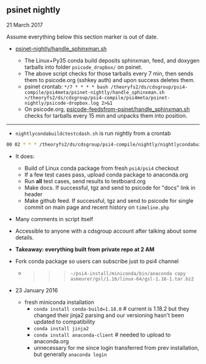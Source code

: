 psinet nightly
--------------

21 March 2017

Assume everything below this section marker is out of date.

* [psinet-nightly/handle_sphinxman.sh](psinet-nightly/handle_sphinxman.sh)

  * The Linux+Py35 conda build deposits sphinxman, feed, and doxygen tarballs into folder `psicode_dropbox/` on psinet.
  * The above script checks for those tarballs every 7 min, then sends them to psicode.org (sshkey auth) and upon success deletes them.
  * psinet crontab: `*/7 * * * * bash /theoryfs2/ds/cdsgroup/psi4-compile/psi4meta/psinet-nightly/handle_sphinxman.sh >/theoryfs2/ds/cdsgroup/psi4-compile/psi4meta/psinet-nightly/psicode-dropbox.log 2>&1`
  * On psicode.org, [psicode-feedsfrom-psinet/handle_sphinxman.sh](psicode-feedsfrom-psinet/handle_sphinxman.sh) checks for tarballs every 15 min and unpacks them into position.

-----

* ``nightlycondabuildctestcdash.sh`` is run nightly from a crontab

```bash
00 02 * * * /theoryfs2/ds/cdsgroup/psi4-compile/nightly/nightlycondabuildctestcdash.sh >/theoryfs2/ds/cdsgroup/psi4-compile/nightly/cb-psinet.log 2>&1
```

* It does:

  * Build of Linux conda package from fresh ``psi4/psi4`` checkout
  * If a few test cases pass, upload conda package to anaconda.org
  * Run **all** test cases, send results to testboard.org
  * Make docs. If successful, tgz and send to psicode for "docs" link in header
  * Make github feed. If successful, tgz and send to psicode for single commit on main page and recent history on ``timeline.php``

* Many comments in script itself

* Accessible to anyone with a cdsgroup account after talking about some details.

* **Takeaway: everything built from private repo at 2 AM**

* Fork conda package so users can subscribe just to psi4 channel
  * >>> ``~/psi4-install/miniconda/bin/anaconda copy asmeurer/gsl/1.16/linux-64/gsl-1.16-1.tar.bz2``

* 23 January 2016

  * fresh miniconda installation
    * `conda install conda-build=1.18.0`  # current is 1.18.2 but they changed their jinja2 parsing and our versioning hasn't been updated to compatibility
    * `conda install jinja2`
    * `conda install anaconda-client`  # needed to upload to anaconda.org
    * unnecessary for me since login transferred from prev installation, but generally `anaconda login`

